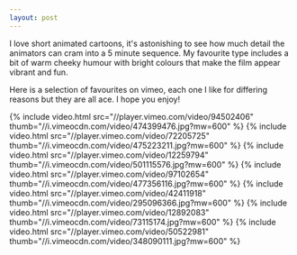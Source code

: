 ```yaml
---
layout: post
---
```


I love short animated cartoons, it's astonishing to see how much detail the animators
can cram into a 5 minute sequence. My favourite type includes a bit of warm
cheeky humour with bright colours that make the film appear vibrant and fun.

Here is a selection of favourites on vimeo, each one I like for differing reasons
but they are all ace. I hope you enjoy!

{% include video.html src="//player.vimeo.com/video/94502406" thumb="//i.vimeocdn.com/video/474399476.jpg?mw=600" %}
{% include video.html src="//player.vimeo.com/video/72205725" thumb="//i.vimeocdn.com/video/475223211.jpg?mw=600" %}
{% include video.html src="//player.vimeo.com/video/12259794" thumb="//i.vimeocdn.com/video/501115576.jpg?mw=600" %}
{% include video.html src="//player.vimeo.com/video/97102654" thumb="//i.vimeocdn.com/video/477356116.jpg?mw=600" %}
{% include video.html src="//player.vimeo.com/video/42411918" thumb="//i.vimeocdn.com/video/295096366.jpg?mw=600" %}
{% include video.html src="//player.vimeo.com/video/12892083" thumb="//i.vimeocdn.com/video/73115174.jpg?mw=600" %}
{% include video.html src="//player.vimeo.com/video/50522981" thumb="//i.vimeocdn.com/video/348090111.jpg?mw=600" %}

